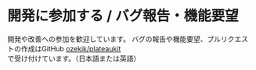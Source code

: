 # 開発に参加する / バグ報告・機能要望

開発や改善への参加を歓迎しています。
バグの報告や機能要望、プルリクエストの作成はGitHub <a href="//www.github.com/ozekik/plateaukit" target="_blank">ozekik/plateaukit</a> で受け付けています。（日本語または英語）

